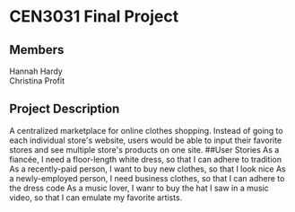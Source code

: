 # CEN3031 Final Project
## Members
Hannah Hardy  
Christina Profit  
## Project Description
A centralized marketplace for online clothes shopping. Instead of going to each individual store's website, users would be able to input their favorite stores and see multiple store's products on one site.
##User Stories
As a fiancée, I need a floor-length white dress, so that I can adhere to tradition
As a recently-paid person, I want to buy new clothes, so that I look nice
As a newly-employed person, I need business clothes, so that I can adhere to the dress code
As a music lover, I wanr to buy the hat I saw in a music video, so that I can emulate my favorite artists.
